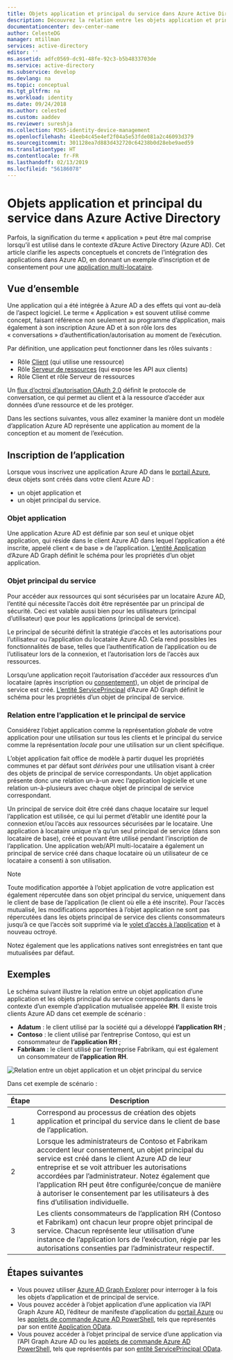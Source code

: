 ```yaml
---
title: Objets application et principal du service dans Azure Active Directory
description: Découvrez la relation entre les objets application et principal du service dans Azure Active Directory.
documentationcenter: dev-center-name
author: CelesteDG
manager: mtillman
services: active-directory
editor: ''
ms.assetid: adfc0569-dc91-48fe-92c3-b5b4833703de
ms.service: active-directory
ms.subservice: develop
ms.devlang: na
ms.topic: conceptual
ms.tgt_pltfrm: na
ms.workload: identity
ms.date: 09/24/2018
ms.author: celested
ms.custom: aaddev
ms.reviewer: sureshja
ms.collection: M365-identity-device-management
ms.openlocfilehash: 41eeb4c45e4ef2f04a5e53fde081a2c46093d379
ms.sourcegitcommit: 301128ea7d883d432720c64238b0d28ebe9aed59
ms.translationtype: HT
ms.contentlocale: fr-FR
ms.lasthandoff: 02/13/2019
ms.locfileid: "56186078"
---
```

# <a name="application-and-service-principal-objects-in-azure-active-directory"></a>Objets application et principal du service dans Azure Active Directory

Parfois, la signification du terme « application » peut être mal comprise lorsqu’il est utilisé dans le contexte d’Azure Active Directory (Azure AD). Cet article clarifie les aspects conceptuels et concrets de l’intégration des applications dans Azure AD, en donnant un exemple d’inscription et de consentement pour une [application multi-locataire](developer-glossary.md#multi-tenant-application).

## <a name="overview"></a>Vue d’ensemble

Une application qui a été intégrée à Azure AD a des effets qui vont au-delà de l’aspect logiciel. Le terme « Application » est souvent utilisé comme concept, faisant référence non seulement au programme d’application, mais également à son inscription Azure AD et à son rôle lors des « conversations » d’authentification/autorisation au moment de l’exécution.

Par définition, une application peut fonctionner dans les rôles suivants :

- Rôle [Client](developer-glossary.md#client-application) (qui utilise une ressource)
- Rôle [Serveur de ressources](developer-glossary.md#resource-server) (qui expose les API aux clients)
- Rôle Client et rôle Serveur de ressources

Un [flux d’octroi d’autorisation OAuth 2.0](developer-glossary.md#authorization-grant) définit le protocole de conversation, ce qui permet au client et à la ressource d’accéder aux données d’une ressource et de les protéger.

Dans les sections suivantes, vous allez examiner la manière dont un modèle d’application Azure AD représente une application au moment de la conception et au moment de l’exécution.

## <a name="application-registration"></a>Inscription de l’application

Lorsque vous inscrivez une application Azure AD dans le [portail Azure][AZURE-Portal], deux objets sont créés dans votre client Azure AD :

- un objet application et
- un objet principal du service.

### <a name="application-object"></a>Objet application

Une application Azure AD est définie par son seul et unique objet application, qui réside dans le client Azure AD dans lequel l’application a été inscrite, appelé client « de base » de l’application. [L’entité Application][AAD-Graph-App-Entity] d’Azure AD Graph définit le schéma pour les propriétés d’un objet application.

### <a name="service-principal-object"></a>Objet principal du service

Pour accéder aux ressources qui sont sécurisées par un locataire Azure AD, l’entité qui nécessite l’accès doit être représentée par un principal de sécurité. Ceci est valable aussi bien pour les utilisateurs (principal d’utilisateur) que pour les applications (principal de service).

Le principal de sécurité définit la stratégie d’accès et les autorisations pour l’utilisateur ou l’application du locataire Azure AD. Cela rend possibles les fonctionnalités de base, telles que l’authentification de l’application ou de l’utilisateur lors de la connexion, et l’autorisation lors de l’accès aux ressources.

Lorsqu’une application reçoit l’autorisation d’accéder aux ressources d’un locataire (après inscription ou [consentement](developer-glossary.md#consent)), un objet de principal de service est créé. [L’entité ServicePrincipal][AAD-Graph-Sp-Entity] d’Azure AD Graph définit le schéma pour les propriétés d’un objet de principal de service.

### <a name="application-and-service-principal-relationship"></a>Relation entre l’application et le principal de service

Considérez l’objet application comme la représentation *globale* de votre application pour une utilisation sur tous les clients et le principal du service comme la représentation *locale* pour une utilisation sur un client spécifique.

L’objet application fait office de modèle à partir duquel les propriétés communes et par défaut sont *dérivées* pour une utilisation visant à créer des objets de principal de service correspondants. Un objet application présente donc une relation un-à-un avec l’application logicielle et une relation un-à-plusieurs avec chaque objet de principal de service correspondant.

Un principal de service doit être créé dans chaque locataire sur lequel l’application est utilisée, ce qui lui permet d’établir une identité pour la connexion et/ou l’accès aux ressources sécurisées par le locataire. Une application à locataire unique n’a qu’un seul principal de service (dans son locataire de base), créé et pouvant être utilisé pendant l’inscription de l’application. Une application web/API multi-locataire a également un principal de service créé dans chaque locataire où un utilisateur de ce locataire a consenti à son utilisation. 

> [!NOTE]
> Toute modification apportée à l’objet application de votre application est également répercutée dans son objet principal du service, uniquement dans le client de base de l’application (le client où elle a été inscrite). Pour l’accès mutualisé, les modifications apportées à l’objet application ne sont pas répercutées dans les objets principal de service des clients consommateurs jusqu’à ce que l’accès soit supprimé via le [volet d’accès à l’application](https://myapps.microsoft.com) et à nouveau octroyé.
>
> Notez également que les applications natives sont enregistrées en tant que mutualisées par défaut.

## <a name="example"></a>Exemples

Le schéma suivant illustre la relation entre un objet application d’une application et les objets principal du service correspondants dans le contexte d’un exemple d’application mutualisée appelée **RH**. Il existe trois clients Azure AD dans cet exemple de scénario :

- **Adatum** : le client utilisé par la société qui a développé **l’application RH** ;
- **Contoso** : le client utilisé par l’entreprise Contoso, qui est un consommateur de **l’application RH** ;
- **Fabrikam** : le client utilisé par l’entreprise Fabrikam, qui est également un consommateur de **l’application RH**.

![Relation entre un objet application et un objet principal du service](./media/app-objects-and-service-principals/application-objects-relationship.png)

Dans cet exemple de scénario :

| Étape | Description |
|------|-------------|
| 1    | Correspond au processus de création des objets application et principal du service dans le client de base de l’application. |
| 2    | Lorsque les administrateurs de Contoso et Fabrikam accordent leur consentement, un objet principal du service est créé dans le client Azure AD de leur entreprise et se voit attribuer les autorisations accordées par l’administrateur. Notez également que l’application RH peut être configurée/conçue de manière à autoriser le consentement par les utilisateurs à des fins d’utilisation individuelle. |
| 3    | Les clients consommateurs de l’application RH (Contoso et Fabrikam) ont chacun leur propre objet principal de service. Chacun représente leur utilisation d’une instance de l’application lors de l’exécution, régie par les autorisations consenties par l’administrateur respectif. |

## <a name="next-steps"></a>Étapes suivantes

- Vous pouvez utiliser [Azure AD Graph Explorer](https://graphexplorer.azurewebsites.net/) pour interroger à la fois les objets d’application et de principal de service.
- Vous pouvez accéder à l’objet application d’une application via l’API Graph Azure AD, l’éditeur de manifeste d’application du [portail Azure][AZURE-Portal] ou les [applets de commande Azure AD PowerShell](https://docs.microsoft.com/powershell/azure/overview?view=azureadps-2.0), tels que représentés par son entité [Application OData][AAD-Graph-App-Entity].
- Vous pouvez accéder à l’objet principal de service d’une application via l’API Graph Azure AD ou les [applets de commande Azure AD PowerShell](https://docs.microsoft.com/powershell/azure/overview?view=azureadps-2.0), tels que représentés par son [entité ServicePrincipal OData][AAD-Graph-Sp-Entity].

<!--Image references-->

<!--Reference style links -->
[AAD-Graph-App-Entity]: https://msdn.microsoft.com/Library/Azure/Ad/Graph/api/entity-and-complex-type-reference#application-entity
[AAD-Graph-Sp-Entity]: https://msdn.microsoft.com/Library/Azure/Ad/Graph/api/entity-and-complex-type-reference#serviceprincipal-entity
[AZURE-Portal]: https://portal.azure.com
